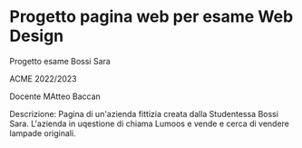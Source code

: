 # Progetto pagina web per esame Web Design
Progetto esame Bossi Sara

ACME 2022/2023

Docente MAtteo Baccan

Descrizione:
Pagina di un'azienda fittizia creata dalla Studentessa Bossi Sara. L'azienda in uqestione di chiama Lumoos e vende e cerca di vendere lampade originali.
